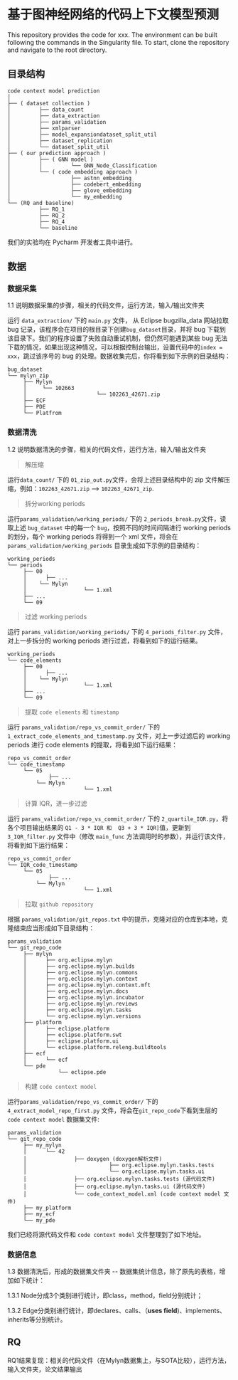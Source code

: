 # 基于图神经网络的代码上下文模型预测

This repository provides the code for xxx. 
The environment can be built following the commands in the Singularity file. 
To start, clone the repository and navigate to the root directory.



## 目录结构

```
code context model prediction
│
├── ( dataset collection )
│         ├── data_count
│         ├── data_extraction
│         ├── params_validation
│         ├── xmlparser
│         ├── model_expansiondataset_split_util
│         ├── dataset_replication
│         └── dataset_split_util
├── ( our prediction approach )
│         ├── ( GNN model )
│         │         └── GNN_Node_Classification
│         └── ( code embedding approach )
│                   ├── astnn_embedding
│                   ├── codebert_embedding
│                   ├── glove_embedding
│                   └── my_embedding
└── (RQ and baseline)
          ├── RQ_1
          ├── RQ_2
          ├── RQ_4
          └── baseline
```



我们的实验均在 Pycharm 开发者工具中进行。



## 数据

### 数据采集

1.1 说明数据采集的步骤，相关的代码文件，运行方法，输入/输出文件夹

运行 `data_extraction/` 下的 `main.py` 文件， 从 Eclipse bugzilla_data 网站拉取 bug 记录，该程序会在项目的根目录下创建`bug_dataset`目录，并将 bug 下载到该目录下。我们的程序设置了失败自动重试机制，但仍然可能遇到某些 bug 无法下载的情况，如果出现这种情况，可以根据控制台输出，设置代码中的`index = xxx`，跳过该序号的 bug 的处理。数据收集完后，你将看到如下示例的目录结构：

```
bug_dataset
└── mylyn_zip
     ├── Mylyn
     │     └── 102663
     │						└── 102263_42671.zip
     ├── ECF
     ├── PDE
     └── Platfrom
```

### 数据清洗

1.2 说明数据清洗的步骤，相关的代码文件，运行方法，输入/输出文件夹

> 解压缩

运行`data_count/` 下的 `01_zip_out.py`文件，会将上述目录结构中的 zip 文件解压缩，例如：`102263_42671.zip` --> `102263_42671_zip`.

> 拆分working periods

运行`params_validation/working_periods/` 下的 `2_periods_break.py`文件，读取上述 `bug_dataset` 中的每一个 `bug`，按照不同的时间间隔进行 working periods 的划分，每个 working periods 将得到一个 xml 文件，将会在 `params_validation/working_periods` 目录生成如下示例的目录结构：

```bug_dataset
working_periods
└── periods
     ├── 00
     │		├── ...
     │    └── Mylyn
     │					└── 1.xml
     ├── ...
     └── 09
```

> 过滤 working periods

运行 `params_validation/working_periods/` 下的 `4_periods_filter.py` 文件，对上一步拆分的 working periods 进行过滤，将看到如下的运行结果。

```
working_periods
└── code_elements
     ├── 00
     │		├── ...
     │    └── Mylyn
     │					└── 1.xml
     ├── ...
     └── 09
```

> 提取 `code elements` 和 `timestamp`

运行 `params_validation/repo_vs_commit_order/` 下的`1_extract_code_elements_and_timestamp.py` 文件，对上一步过滤后的 working periods 进行 code elements 的提取，将看到如下运行结果：

```
repo_vs_commit_order
└── code_timestamp
     └── 05
     		 ├── ...
         └── Mylyn
     					└── 1.xml
```

> 计算 IQR，进一步过滤

运行 `params_validation/repo_vs_commit_order/` 下的 `2_quartile_IQR.py`，将各个项目输出结果的 `Q1 - 3 * IQR 和 
Q3 + 3 * IQR]`值，更新到 `3_IQR_filter.py` 文件中（修改 `main_func` 方法调用时的参数），并运行该文件，将看到如下运行结果：

```
repo_vs_commit_order
└── IQR_code_timestamp
     └── 05
     		 ├── ...
         └── Mylyn
     					└── 1.xml
```

> 拉取 `github repository`

根据 `params_validation/git_repos.txt` 中的提示，克隆对应的仓库到本地，克隆结束应当形成如下目录结构：

```
params_validation
└── git_repo_code
     ├── mylyn
     │		├── org.eclipse.mylyn
     │		├── org.eclipse.mylyn.builds
     │		├── org.eclipse.mylyn.commons
     │		├── org.eclipse.mylyn.context
     │		├── org.eclipse.mylyn.context.mft
     │		├── org.eclipse.mylyn.docs
     │		├── org.eclipse.mylyn.incubator
     │		├── org.eclipse.mylyn.reviews
     │		├── org.eclipse.mylyn.tasks
     │		└── org.eclipse.mylyn.versions
     ├── platform
     │		├── eclipse.platform
     │		├── eclipse.platform.swt
     │		├── eclipse.platform.ui
     │		└── eclipse.platform.releng.buildtools
     ├── ecf
     │		└── ecf
     └── pde
     			└── eclipse.pde
```

> 构建 `code context model`

运行`params_validation/repo_vs_commit_order/` 下的 `4_extract_model_repo_first.py` 文件，将会在`git_repo_code`下看到生层的 `code context model` 数据集文件:

```
params_validation
└── git_repo_code
     ├── my_mylyn
     │		└── 42
     │				 ├── doxygen (doxygen解析文件)
     │				 			├── org.eclipse.mylyn.tasks.tests
     │				 			└── org.eclipse.mylyn.tasks.ui
     │				 ├── org.eclipse.mylyn.tasks.tests (源代码文件)
     │				 ├── org.eclipse.mylyn.tasks.ui (源代码文件)
     │				 └── code_context_model.xml (code context model 文件)
     ├── my_platform
     ├── my_ecf
     └── my_pde
```

我们已经将源代码文件和 `code context model` 文件整理到了如下地址。



### 数据信息

1.3 数据清洗后，形成的数据集文件夹 -- 数据集统计信息，除了原先的表格，增加如下统计：



1.3.1 Node分成3个类别进行统计，即class，method，field分别统计；



1.3.2 Edge分类别进行统计，即declares、calls、（**uses field**)、implements、inherits等分别统计。



## RQ

RQ1结果复现：相关的代码文件（在Mylyn数据集上，与SOTA比较），运行方法，输入文件夹，论文结果输出